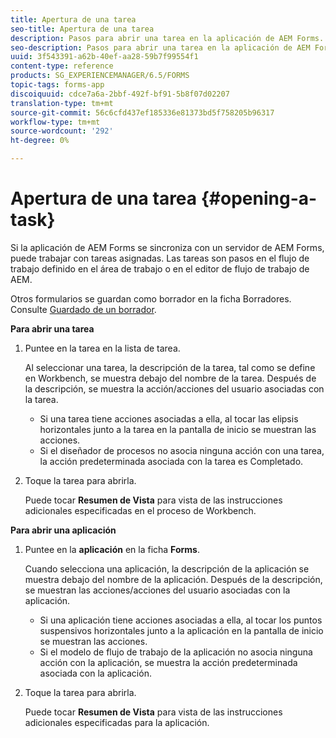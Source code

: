 ```yaml
---
title: Apertura de una tarea
seo-title: Apertura de una tarea
description: Pasos para abrir una tarea en la aplicación de AEM Forms.
seo-description: Pasos para abrir una tarea en la aplicación de AEM Forms.
uuid: 3f543391-a62b-40ef-aa28-59b7f99554f1
content-type: reference
products: SG_EXPERIENCEMANAGER/6.5/FORMS
topic-tags: forms-app
discoiquuid: cdce7a6a-2bbf-492f-bf91-5b8f07d02207
translation-type: tm+mt
source-git-commit: 56c6cfd437ef185336e81373bd5f758205b96317
workflow-type: tm+mt
source-wordcount: '292'
ht-degree: 0%

---
```



# Apertura de una tarea {#opening-a-task}

Si la aplicación de AEM Forms se sincroniza con un servidor de AEM Forms, puede trabajar con tareas asignadas. Las tareas son pasos en el flujo de trabajo definido en el área de trabajo o en el editor de flujo de trabajo de AEM.

Otros formularios se guardan como borrador en la ficha Borradores. Consulte [Guardado de un borrador](/help/forms/using/save-as-draft.md).

**Para abrir una tarea**

1. Puntee en la tarea en la lista de tarea.

   Al seleccionar una tarea, la descripción de la tarea, tal como se define en Workbench, se muestra debajo del nombre de la tarea. Después de la descripción, se muestra la acción/acciones del usuario asociadas con la tarea.

   * Si una tarea tiene acciones asociadas a ella, al tocar las elipsis horizontales junto a la tarea en la pantalla de inicio se muestran las acciones.
   * Si el diseñador de procesos no asocia ninguna acción con una tarea, la acción predeterminada asociada con la tarea es Completado.

1. Toque la tarea para abrirla.

   Puede tocar **Resumen de Vista** para vista de las instrucciones adicionales especificadas en el proceso de Workbench.

**Para abrir una aplicación**

1. Puntee en la **aplicación** en la ficha **Forms**.

   Cuando selecciona una aplicación, la descripción de la aplicación se muestra debajo del nombre de la aplicación. Después de la descripción, se muestran las acciones/acciones del usuario asociadas con la aplicación.

   * Si una aplicación tiene acciones asociadas a ella, al tocar los puntos suspensivos horizontales junto a la aplicación en la pantalla de inicio se muestran las acciones.
   * Si el modelo de flujo de trabajo de la aplicación no asocia ninguna acción con la aplicación, se muestra la acción predeterminada asociada con la aplicación.

1. Toque la tarea para abrirla.

   Puede tocar **Resumen de Vista** para vista de las instrucciones adicionales especificadas para la aplicación.
